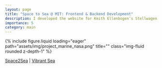 ```yaml
---
layout: page
title: "Space to Sea @ MIT: Frontend & Backend Development"
description: I developed the website for Keith Ellenbogen’s Stellwagen Bank photography exhibition and built dynamic uploader interfaces to restructure <a href='http://vibrantsea.mit.edu/'>Vibrant Sea</a>. This enabled more efficient data transfer and processing. I also processed NASA satellite imagery for the exhibition’s artistic collection.
importance: 5
category: main
---
```


<div class="row">
    <div class="col-sm mt-3 mt-md-0">
        {% include figure.liquid loading="eager" path="assets/img/project_marine_nasa.png" title="" class="img-fluid rounded z-depth-1" %}
        <p>
          <a href="https://space2sea.mit.edu">Space2Sea</a> | 
          <a href="http://vibrantsea.mit.edu/">Vibrant Sea</a>
        </p>
    </div>
</div>
